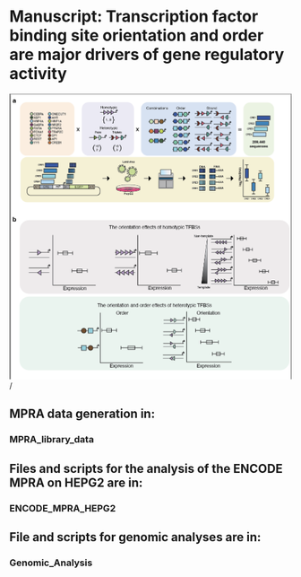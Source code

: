 # Manuscript: Transcription factor binding site orientation and order are major drivers of gene regulatory activity<br>

![Alt text](Resources/Schematic.png?raw=true "Title")
/

## MPRA data generation in:<br>

### MPRA_library_data<br>

## Files and scripts for the analysis of the ENCODE MPRA on HEPG2 are in:<br>

### ENCODE_MPRA_HEPG2<br>

## File and scripts for genomic analyses are in:<br>

### Genomic_Analysis



